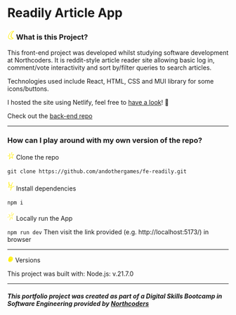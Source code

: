 # Readily Article App

### <img src="https://github.com/andothergames/stars/blob/main/starss/star3.png?raw=true?" width="16"> What is this Project?

This front-end project was developed whilst studying software development at Northcoders. It is reddit-style article reader site allowing basic log in, comment/vote interactivity and sort by/filter queries to search articles.

Technologies used include React, HTML, CSS and MUI library for some icons/buttons.

I hosted the site using Netlify, feel free to [have a look](https://article-feed.onrender.com/api)! :frog:

Check out the [back-end repo](https://github.com/andothergames/be-readily)

---

### How can I play around with my own version of the repo?

<img src="https://github.com/andothergames/stars/blob/main/starss/star12.png?raw=true?" width="16"> Clone the repo

`git clone https://github.com/andothergames/fe-readily.git`


<img src="https://github.com/andothergames/stars/blob/main/starss/star7.png?raw=true?" width="16"> Install dependencies

`npm i`


<img src="https://github.com/andothergames/stars/blob/main/starss/star1.png?raw=true?" width="16"> Locally run the App

`npm run dev`
Then visit the link provided (e.g. http://localhost:5173/) in browser


--- 

<img src="https://github.com/andothergames/stars/blob/main/starss/star2.png?raw=true?" width="14"> Versions

This project was built with:
Node.js: v.21.7.0


--- 

##### This portfolio project was created as part of a Digital Skills Bootcamp in Software Engineering provided by [Northcoders](https://northcoders.com/)
